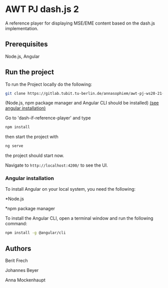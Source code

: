 # AWT PJ dash.js 2

A reference player for displaying MSE/EME content based on the dash.js implementation.

## Prerequisites

Node.js, Angular 

## Run the project

To run the Project locally do the following:

```bash
git clone https://gitlab.tubit.tu-berlin.de/annasophiem/awt-pj-ws20-21-dashjs-2.git
```

(Node.js, npm package manager and Angular CLI should be installed) [(see angular installation)](#angular-installation)

Go to 'dash-if-reference-player' and type

```bash
npm install
```
then start the project with
```bash
ng serve
```

the project should start now.

Navigate to `http://localhost:4200/` to see the UI. 



### Angular installation
To install Angular on your local system, you need the following:

*Node.js

*npm package manager

To install the Angular CLI, open a terminal window and run the following command:
```bash
npm install -g @angular/cli
```


## Authors

Berit Frech

Johannes Beyer

Anna Mockenhaupt

